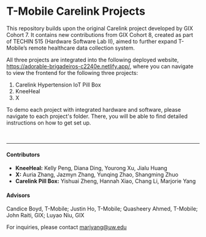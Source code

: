 # T-Mobile Carelink Projects
This repository builds upon the original Carelink project developed by GIX Cohort 7. It contains new contributions from GIX Cohort 8, created as part of TECHIN 515 (Hardware Software Lab II), aimed to further expand T-Mobile’s remote healthcare data collection system.

All three projects are integrated into the following deployed website, https://adorable-brigadeiros-c2240e.netlify.app/, where you can navigate to view the frontend for the following three projects:

1. Carelink Hypertension IoT Pill Box
2. KneeHeal
3. X

To demo each project with integrated hardware and software, please navigate to each project's folder. There, you will be able to find detailed instructions on how to get set up.

<br>

----

#### Contributors
- **KneeHeal:** Kelly Peng, Diana Ding, Yourong Xu, Jialu Huang
- **X:** Auria Zhang, Jazmyn Zhang, Yunqing Zhao, Shangming Zhuo
- **Carelink Pill Box:** Yishuai Zheng, Hannah Xiao, Chang Li, Marjorie Yang

#### Advisors
Candice Boyd, T-Mobile; Justin Ho, T-Mobile; Quasheery Ahmed, T-Mobile; John Raiti, GIX; Luyao Niu, GIX

For inquiries, please contact marjyang@uw.edu
